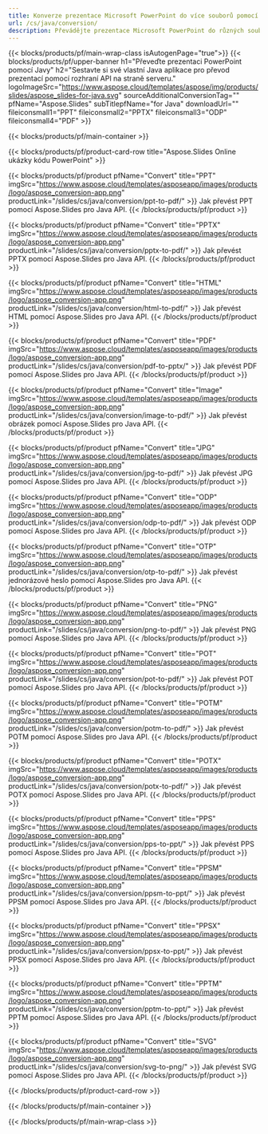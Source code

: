 ```yaml
---
title: Konverze prezentace Microsoft PowerPoint do více souborů pomocí Javy
url: /cs/java/conversion/
description: Převádějte prezentace Microsoft PowerPoint do různých souborů včetně HTML, PDF a obrazových formátů v rámci aplikací založených na Javě.
---
```


{{< blocks/products/pf/main-wrap-class isAutogenPage="true">}}
{{< blocks/products/pf/upper-banner h1="Převeďte prezentaci PowerPoint pomocí Javy" h2="Sestavte si své vlastní Java aplikace pro převod prezentací pomocí rozhraní API na straně serveru." logoImageSrc="https://www.aspose.cloud/templates/aspose/img/products/slides/aspose_slides-for-java.svg" sourceAdditionalConversionTag="" pfName="Aspose.Slides" subTitlepfName="for Java" downloadUrl="" fileiconsmall1="PPT" fileiconsmall2="PPTX" fileiconsmall3="ODP" fileiconsmall4="PDF" >}}

{{< blocks/products/pf/main-container >}}

{{< blocks/products/pf/product-card-row title="Aspose.Slides Online ukázky kódu PowerPoint" >}}

{{< blocks/products/pf/product pfName="Convert" title="PPT" imgSrc="https://www.aspose.cloud/templates/asposeapp/images/products/logo/aspose_conversion-app.png" productLink="/slides/cs/java/conversion/ppt-to-pdf/" >}}
Jak převést PPT pomocí Aspose.Slides pro Java API.
{{< /blocks/products/pf/product >}}

{{< blocks/products/pf/product pfName="Convert" title="PPTX" imgSrc="https://www.aspose.cloud/templates/asposeapp/images/products/logo/aspose_conversion-app.png" productLink="/slides/cs/java/conversion/pptx-to-pdf/" >}}
Jak převést PPTX pomocí Aspose.Slides pro Java API.
{{< /blocks/products/pf/product >}}

{{< blocks/products/pf/product pfName="Convert" title="HTML" imgSrc="https://www.aspose.cloud/templates/asposeapp/images/products/logo/aspose_conversion-app.png" productLink="/slides/cs/java/conversion/html-to-pdf/" >}}
Jak převést HTML pomocí Aspose.Slides pro Java API.
{{< /blocks/products/pf/product >}}

{{< blocks/products/pf/product pfName="Convert" title="PDF" imgSrc="https://www.aspose.cloud/templates/asposeapp/images/products/logo/aspose_conversion-app.png" productLink="/slides/cs/java/conversion/pdf-to-pptx/" >}}
Jak převést PDF pomocí Aspose.Slides pro Java API.
{{< /blocks/products/pf/product >}}

{{< blocks/products/pf/product pfName="Convert" title="Image" imgSrc="https://www.aspose.cloud/templates/asposeapp/images/products/logo/aspose_conversion-app.png" productLink="/slides/cs/java/conversion/image-to-pdf/" >}}
Jak převést obrázek pomocí Aspose.Slides pro Java API.
{{< /blocks/products/pf/product >}}

{{< blocks/products/pf/product pfName="Convert" title="JPG" imgSrc="https://www.aspose.cloud/templates/asposeapp/images/products/logo/aspose_conversion-app.png" productLink="/slides/cs/java/conversion/jpg-to-pdf/" >}}
Jak převést JPG pomocí Aspose.Slides pro Java API.
{{< /blocks/products/pf/product >}}

{{< blocks/products/pf/product pfName="Convert" title="ODP" imgSrc="https://www.aspose.cloud/templates/asposeapp/images/products/logo/aspose_conversion-app.png" productLink="/slides/cs/java/conversion/odp-to-pdf/" >}}
Jak převést ODP pomocí Aspose.Slides pro Java API.
{{< /blocks/products/pf/product >}}

{{< blocks/products/pf/product pfName="Convert" title="OTP" imgSrc="https://www.aspose.cloud/templates/asposeapp/images/products/logo/aspose_conversion-app.png" productLink="/slides/cs/java/conversion/otp-to-pdf/" >}}
Jak převést jednorázové heslo pomocí Aspose.Slides pro Java API.
{{< /blocks/products/pf/product >}}

{{< blocks/products/pf/product pfName="Convert" title="PNG" imgSrc="https://www.aspose.cloud/templates/asposeapp/images/products/logo/aspose_conversion-app.png" productLink="/slides/cs/java/conversion/png-to-pdf/" >}}
Jak převést PNG pomocí Aspose.Slides pro Java API.
{{< /blocks/products/pf/product >}}

{{< blocks/products/pf/product pfName="Convert" title="POT" imgSrc="https://www.aspose.cloud/templates/asposeapp/images/products/logo/aspose_conversion-app.png" productLink="/slides/cs/java/conversion/pot-to-pdf/" >}}
Jak převést POT pomocí Aspose.Slides pro Java API.
{{< /blocks/products/pf/product >}}

{{< blocks/products/pf/product pfName="Convert" title="POTM" imgSrc="https://www.aspose.cloud/templates/asposeapp/images/products/logo/aspose_conversion-app.png" productLink="/slides/cs/java/conversion/potm-to-pdf/" >}}
Jak převést POTM pomocí Aspose.Slides pro Java API.
{{< /blocks/products/pf/product >}}

{{< blocks/products/pf/product pfName="Convert" title="POTX" imgSrc="https://www.aspose.cloud/templates/asposeapp/images/products/logo/aspose_conversion-app.png" productLink="/slides/cs/java/conversion/potx-to-pdf/" >}}
Jak převést POTX pomocí Aspose.Slides pro Java API.
{{< /blocks/products/pf/product >}}

{{< blocks/products/pf/product pfName="Convert" title="PPS" imgSrc="https://www.aspose.cloud/templates/asposeapp/images/products/logo/aspose_conversion-app.png" productLink="/slides/cs/java/conversion/pps-to-ppt/" >}}
Jak převést PPS pomocí Aspose.Slides pro Java API.
{{< /blocks/products/pf/product >}}

{{< blocks/products/pf/product pfName="Convert" title="PPSM" imgSrc="https://www.aspose.cloud/templates/asposeapp/images/products/logo/aspose_conversion-app.png" productLink="/slides/cs/java/conversion/ppsm-to-ppt/" >}}
Jak převést PPSM pomocí Aspose.Slides pro Java API.
{{< /blocks/products/pf/product >}}

{{< blocks/products/pf/product pfName="Convert" title="PPSX" imgSrc="https://www.aspose.cloud/templates/asposeapp/images/products/logo/aspose_conversion-app.png" productLink="/slides/cs/java/conversion/ppsx-to-ppt/" >}}
Jak převést PPSX pomocí Aspose.Slides pro Java API.
{{< /blocks/products/pf/product >}}

{{< blocks/products/pf/product pfName="Convert" title="PPTM" imgSrc="https://www.aspose.cloud/templates/asposeapp/images/products/logo/aspose_conversion-app.png" productLink="/slides/cs/java/conversion/pptm-to-ppt/" >}}
Jak převést PPTM pomocí Aspose.Slides pro Java API.
{{< /blocks/products/pf/product >}}

{{< blocks/products/pf/product pfName="Convert" title="SVG" imgSrc="https://www.aspose.cloud/templates/asposeapp/images/products/logo/aspose_conversion-app.png" productLink="/slides/cs/java/conversion/svg-to-png/" >}}
Jak převést SVG pomocí Aspose.Slides pro Java API.
{{< /blocks/products/pf/product >}}

{{< /blocks/products/pf/product-card-row >}}

{{< /blocks/products/pf/main-container >}}
    
{{< /blocks/products/pf/main-wrap-class >}}